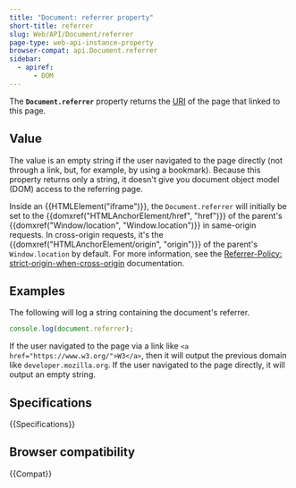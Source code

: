 ```yaml
---
title: "Document: referrer property"
short-title: referrer
slug: Web/API/Document/referrer
page-type: web-api-instance-property
browser-compat: api.Document.referrer
sidebar:
  - apiref:
      - DOM
---
```


The **`Document.referrer`** property returns the [URI](https://www.w3.org/Addressing/#background) of the page that linked to
this page.

## Value

The value is an empty string if the user navigated to the page directly (not through a
link, but, for example, by using a bookmark). Because this property returns only a
string, it doesn't give you document object model (DOM) access to the referring page.

Inside an {{HTMLElement("iframe")}}, the `Document.referrer` will initially
be set to the {{domxref("HTMLAnchorElement/href", "href")}} of the parent's
{{domxref("Window/location", "Window.location")}} in same-origin requests.
In cross-origin requests, it's the {{domxref("HTMLAnchorElement/origin", "origin")}} of the parent's `Window.location` by default.
For more information, see the [Referrer-Policy: strict-origin-when-cross-origin](/en-US/docs/Web/HTTP/Reference/Headers/Referrer-Policy#strict-origin-when-cross-origin) documentation.

## Examples

The following will log a string containing the document's referrer.

```js
console.log(document.referrer);
```

If the user navigated to the page via a link like `<a href="https://www.w3.org/">W3</a>`, then it will output the previous domain like `developer.mozilla.org`. If the user navigated to the page directly, it will output an empty string.

## Specifications

{{Specifications}}

## Browser compatibility

{{Compat}}
